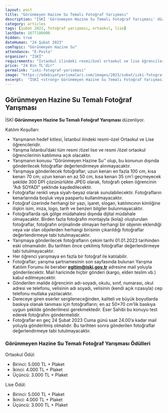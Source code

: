 ```yaml
---
layout: post
title: "Görünmeyen Hazine Su Temalı Fotoğraf Yarışması"
description: "İSKİ 'Görünmeyen Hazine Su Temalı Fotoğraf Yarışması' düzenliyor."
category: articles
tags: [şubat 2023, fotoğraf yarışması, ortaokul, lise]
lastDate: 1677186000
hidden: true
dateHuman: "24 Şubat 2023"
comTopic: "Görünmeyen Hazine Su"
attendance: "E-Posta"
organizer: "İSKİ"
requirements: "İstanbul ilindeki resmi/özel ortaokul ve lise öğrencileri katılabilir."
price: "24 Bin TL'dir"
permalink: "iski-fotograf-yarismasi"
image: "https://edebiyatyarismalari.com/images/2023/subat/iski-fotograf-yarismasi.jpg"
excerpt:  "İSKİ <strong> Görünmeyen Hazine Su Temalı Fotoğraf Yarışması </strong> düzenliyor."
---
```


## Görünmeyen Hazine Su Temalı Fotoğraf Yarışması
İSKİ **Görünmeyen Hazine Su Temalı Fotoğraf Yarışması** düzenliyor.  

Katılım Koşulları:
- Yarışmanın hedef kitlesi, İstanbul ilindeki resmi-özel Ortaokul ve Lise öğrencileridir.
- Yarışma İstanbul’daki tüm resmi /özel lise ve resmi /özel ortaokul öğrencilerinin katılımına açık olacaktır.
- Yarışmanın konusu ‘’Görünmeyen Hazine Su’’ olup, bu konunun dışında gönderilecek fotoğraflar değerlendirmeye alınmayacaktır.
- Yarışmaya gönderilecek fotoğraflar; uzun kenarı en fazla 100 cm, kısa kenarı 70 cm; uzun kenarı en az 50 cm, kısa kenarı 35 cm’i geçmeyecek şekilde 300 DPİ çözünürlükte JPEG olarak, fotoğrafı çeken öğrencinin “Adı SOYADI” şeklinde kaydedilecektir.
- Fotoğraflar renkli veya siyah-beyaz olarak sunulabilecektir. Fotoğrafların kenarlarında boşluk veya paspartu kullanılmayacaktır.
- Fotoğraf üzerinde herhangi bir yazı, işaret, slogan, katılımcının kimliğine ilişkin isim, imza, logo, tarih ve benzeri bilgiler bulunmayacaktır.
- Fotoğraflarda ışık gölge müdahalesi dışında dijital müdahale olmayacaktır. Birden fazla fotoğrafın montajıyla (kolaj) oluşturulan fotoğraflar, fotoğrafın orijinalinde olmayan herhangi bir objenin eklendiği veya var olan objelerden herhangi birisinin çıkarıldığı fotoğraflar değerlendirmeye tabi tutulmayacaktır.
- Yarışmaya gönderilecek fotoğrafların çekim tarihi 01.01.2023 tarihinden eski olmamalıdır. Bu tarihten önce çekilmiş fotoğraflar değerlendirmeye tabi tutulmayacaktır.
- Her öğrenci yarışmaya en fazla bir fotoğraf ile katılabilir.
- Fotoğraflar; yarışma şartnamesinin son sayfasında bulunan Yarışma Katılım Forumu ile beraber **egitim@iski.gov.tr** adresine mail yoluyla gönderilecektir. Mail haricinde hiçbir gönderi (kargo, elden teslim vb.) kabul edilmeyecektir.
- Gönderilen mailde öğrencinin adı-soyadı, okulu, sınıf, numarası, okul adresi ve telefonu, velisinin adı soyadı, velisinin (kendi açık rızasıyla) cep telefonu mutlaka yazılacaktır.
- Dereceye giren eserler sergileneceğinden, kaliteli ve büyük boyutlarda baskıya olanak tanıması için fotoğrafların; en az 50×70 cm’lik baskıya uygun şekilde gönderilmesi gerekmektedir. Eser Sahibi bu konuyu test ederek fotoğrafını göndermelidir.
- Fotoğraflar en geç 24 Şubat 2023 Cuma günü saat 24.00’a kadar mail yoluyla gönderilmiş olmalıdır. Bu tarihten sonra gönderilen fotoğraflar değerlendirmeye tabi tutulmayacaktır.


### Görünmeyen Hazine Su Temalı Fotoğraf Yarışması Ödülleri
Ortaokul Ödül:
- Birinci: 5.000 TL + Plaket
- İkinci: 4.000 TL + Plaket
- Üçüncü: 3.000 TL + Plaket

Lise Ödül:
- Birinci: 5.000 TL + Plaket
- İkinci: 4.000 TL + Plaket
- Üçüncü: 3.000 TL + Plaket